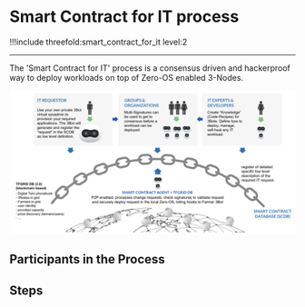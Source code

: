 # Smart Contract for IT process

!!!include threefold:smart_contract_for_it level:2

--- 

The 'Smart Contract for IT' process is a consensus driven and hackerproof way to deploy workloads on top of Zero-OS enabled 3-Nodes.

![](img/smartcontract4it.png)

## Participants in the Process

## Steps

